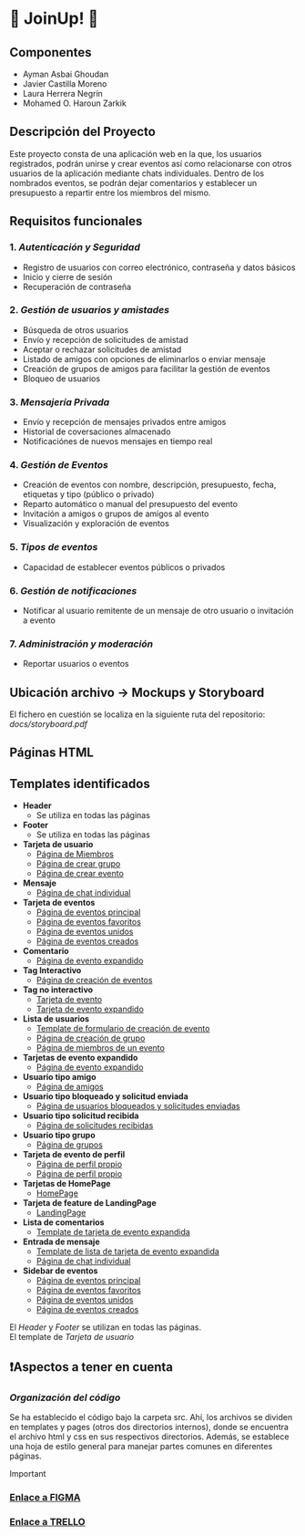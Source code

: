 # 🌟 JoinUp! 🌟

## Componentes
- Ayman Asbai Ghoudan
- Javier Castilla Moreno
- Laura Herrera Negrín
- Mohamed O. Haroun Zarkik  

## Descripción del Proyecto
Este proyecto consta de una aplicación web en la que, los usuarios registrados, podrán unirse y crear eventos así como relacionarse con otros usuarios de la aplicación mediante chats individuales. Dentro de los nombrados eventos, se podrán dejar comentarios y establecer un presupuesto a repartir entre los miembros del mismo.  

## Requisitos funcionales
### 1.  *Autenticación y Seguridad*
 - Registro de usuarios con correo electrónico, contraseña y datos básicos
 - Inicio y cierre de sesión
 - Recuperación de contraseña
### 2.  *Gestión de usuarios y amistades*
 - Búsqueda de otros usuarios
 - Envío y recepción de solicitudes de amistad
 - Aceptar o rechazar solicitudes de amistad
 - Listado de amigos con opciones de eliminarlos o enviar mensaje
 - Creación de grupos de amigos para facilitar la gestión de eventos
 - Bloqueo de usuarios
### 3.  *Mensajería Privada*
 - Envío y recepción de mensajes privados entre amigos
 - Historial de coversaciones almacenado
 - Notificaciónes de nuevos mensajes en tiempo real
### 4.  *Gestión de Eventos*
 - Creación de eventos con nombre, descripción, presupuesto, fecha, etiquetas y tipo (público o privado)
 - Reparto automático o manual del presupuesto del evento
 - Invitación a amigos o grupos de amigos al evento
 - Visualización y exploración de eventos
### 5.  *Tipos de eventos*
  - Capacidad de establecer eventos públicos o privados
### 6.  *Gestión de notificaciones*
 - Notificar al usuario remitente de un mensaje de otro usuario o invitación a evento
### 7.  *Administración y moderación*
 - Reportar usuarios o eventos  

## Ubicación archivo -> Mockups y Storyboard
El fichero en cuestión se localiza en la siguiente ruta del repositorio:
  *docs/storyboard.pdf*

## Páginas HTML


## Templates identificados
  - **Header**
    - Se utiliza en todas las páginas
  - **Footer**
    - Se utiliza en todas las páginas
  - **Tarjeta de usuario**
    - [Página de Miembros](src/pages/html/event_members.html)
    - [Página de crear grupo](src/pages/html/group_creation.html)
    - [Página de crear evento](src/pages/html/create_event_page.html)
  - **Mensaje**
    - [Página de chat individual](src/pages/html/chat.html)
  - **Tarjeta de eventos**
    - [Página de eventos principal](src/pages/html/events.html)
    - [Página de eventos favoritos](src/pages/html/favorite_events.html)
    - [Página de eventos unidos](src/pages/html/joined_events.html)
    - [Página de eventos creados](src/pages/html/owned_events.html)
  - **Comentario**
    - [Página de evento expandido](src/pages/html/)
  - **Tag Interactivo**
    - [Página de creación de eventos](src/pages/html/create_event_page.html)
  - **Tag no interactivo**
    - [Tarjeta de evento](src/templates/html/reduced_card.html)
    - [Tarjeta de evento expandido](src/templates/html/expand_card.html)
  - **Lista de usuarios**
    - [Template de formulario de creación de evento](src/templates/create_event_form.html)
    - [Página de creación de grupo](src/pages/html/group_creation.html)
    - [Página de miembros de un evento](src/pages/html/event_members.html)
  - **Tarjetas de evento expandido**
    - [Página de evento expandido](src/pages/html/expanded_event_page.html)
  - **Usuario tipo amigo**
    - [Página de amigos](src/pages/html/social_friends.html)
  - **Usuario tipo bloqueado y solicitud enviada**
    - [Página de usuarios bloqueados y solicitudes enviadas](src/pages/html/social_block_and_sent_requests.html)
  - **Usuario tipo solicitud recibida**
    - [Página de solicitudes recibidas](src/pages/html/social_received_requests.html)
  - **Usuario tipo grupo**
    - [Página de grupos](src/pages/html/social_groups.html)
  - **Tarjeta de evento de perfil**
    - [Página de perfil propio](src/pages/html/self_profile.html)
    - [Página de perfil propio](src/pages/html/user_profile_page.html)
  - **Tarjetas de HomePage**
    - [HomePage](src/pages/html/home_page.html)
  - **Tarjeta de feature de LandingPage**
    - [LandingPage](src/pages/html/index.html)
  - **Lista de comentarios**
    - [Template de tarjeta de evento expandida](src/templates/html/expand_card.html)
  - **Entrada de mensaje**
    - [Template de lista de tarjeta de evento expandida](src/templates/html/expand_card.html)
    - [Página de chat individual](src/pages/html/chat.html)
  - **Sidebar de eventos**
    - [Página de eventos principal](src/pages/html/events.html)
    - [Página de eventos favoritos](src/pages/html/favorite_events.html)
    - [Página de eventos unidos](src/pages/html/joined_events.html)
    - [Página de eventos creados](src/pages/html/owned_events.html)
  

El *Header* y *Footer* se utilizan en todas las páginas.  
El template de *Tarjeta de usuario*

## ❗Aspectos a tener en cuenta
### *Organización del código*
Se ha establecido el código bajo la carpeta src. Ahí, los archivos se dividen en templates y pages (otros dos directorios internos), donde se encuentra el archivo html y css en sus respectivos directorios. Además, se establece una hoja de estilo general para manejar partes comunes en diferentes páginas.  

> [!IMPORTANT]
> ### [Enlace a FIGMA](https://www.figma.com/design/ABeWHXO1qitqzbR2bnhS9T/PWM-JoinUp!?node-id=1-3&t=TyWa8IP3k8JfVk5e-1)
> ### [Enlace a TRELLO](https://trello.com/invite/b/67a24b3933b864d3cf52e972/ATTI14351afe23768f40790cf40b7db50216F78CB56A/joinup)
